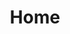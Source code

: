 ---
title: Home
sections:
  - type: heroblock
    title: 'Hello 👋! Curious about cloud development?' 
    section_id: hero
    component: hero_block.html
    content: >-
      <img src="images/moneer.png" alt="Smiley face" height="400" width="400" style="display:block;margin-left:auto;margin-right:auto;width:50%;margin-top:15px;margin-bottom:15px;">
      My name is Moneer and I am a cloud developer at <a href="https://wwww.infor.com">Infor</a>. "What is a cloud developer?" you might ask. It is one of the most in-demand areas of tech and I am on a mission to help others break into this exciting field. Please <a href="https://wwww.moneerrifai.com/ebook">grab my free eBook</a>, check out my <a href="https://wwww.moneerrifai.com/blog">blog</a>, or <a href="https://wwww.moneerrifai.com/contact">get in touch</a>
      <br>
  - type: postsblock
    title: Latest from the Blog
    section_id: latest-posts
    component: posts_block.html
    subtitle: An optional subtitle of the section
    num_posts_displayed: 2
    actions:
      - label: View Blog
        url: blog/index.html
  - type: portfolioblock
    title: Recent Work
    section_id: latest-projects
    component: portfolio_block.html
    subtitle: An optional subtitle of the section
    layout_style: mosaic
    num_projects_displayed: 6
    view_all_text: View All
    view_all_url: portfolio/index.html
  # - type: servicesblock
  #   title: What We Do
  #   section_id: services
  #   component: services_block.html
  #   subtitle: An optional subtitle of the section
  #   serviceslist:
  #     - title: Service Title
  #       content: >-
  #         Lorem ipsum dolor sit amet, consectetur adipiscing elit. Donec nisl
  #         ligula, cursus id molestie vel, maximus aliquet risus. Vivamus in nibh
  #         fringilla, fringilla tortor at, pulvinar orci.
  #     - title: Service Title
  #       content: >-
  #         Donec lobortis velit sed suscipit lobortis. Ut non quam metus. Nullam
  #         a maximus mi. Quisque justo nunc, sollicitudin euismod euismod at,
  #         tincidunt ut tellus. Vivamus rhoncus mattis varius. 
  #     - title: Service title
  #       content: >-
  #         Vestibulum a nunc ut eros condimentum posuere. Nullam dapibus quis
  #         nunc non interdum. Pellentesque tortor ligula, gravida ac commodo eu.
  #     - title: Service title
  #       content: >-
  #         Aliquam pulvinar, orci ac scelerisque tempus, felis leo sagittis
  #         justo, sit amet condimentum lorem nibh vel quam. Duis consectetur
  #         lorem ipsum, non efficitur urna viverra et.
  # - type: testimonialsblock
  #   title: Testimonials
  #   section_id: testimonials
  #   component: testimonials_block.html
  #   subtitle: An optional subtitle of the section
  #   testimonialslist:
  #     - author: John Doe
  #       avatar: images/john_doe.jpg
  #       content: >-
  #         Vestibulum a nunc ut eros condimentum posuere. Nullam dapibus quis
  #         nunc non interdum. Pellentesque tortor ligula, gravida ac commodo eu.
  #     - author: Jane Roe
  #       avatar: images/jane_roe.jpg
  #       content: >-
  #         Sed laoreet magna commodo libero euismod sodales. Nunc ac libero
  #         convallis, interdum ligula vel, pretium diam. Integer commodo sem at
  #         dui sollicitudin, vel posuere justo laoreet.
  - type: contactblock
    title: Contact Us
    section_id: contact
    component: contact_block.html
    subtitle: An optional subtitle of the section
menu:
  main:
    name: Home
    weight: 1
layout: home
---